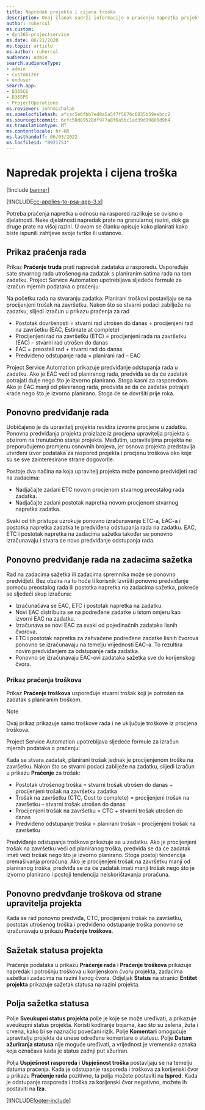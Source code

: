 ```yaml
---
title: Napredak projekta i cijena troška
description: Ovaj članak sadrži informacije o praćenju napretka projekta i potrošnje troškova.
author: ruhercul
ms.custom:
- dyn365-projectservice
ms.date: 08/21/2020
ms.topic: article
ms.author: ruhercul
audience: Admin
search.audienceType:
- admin
- customizer
- enduser
search.app:
- D365CE
- D365PS
- ProjectOperations
ms.reviewer: johnmichalak
ms.openlocfilehash: afcac5e6fbb7ed8a5a5f7f5876c6035b59eebcc2
ms.sourcegitcommit: 6cfc50d89528df977a8f6a55c1ad39d99800d9b4
ms.translationtype: MT
ms.contentlocale: hr-HR
ms.lasthandoff: 06/03/2022
ms.locfileid: "8921753"
---
```

# <a name="project-progress-and-cost-consumption"></a>Napredak projekta i cijena troška

[!include [banner](../includes/psa-now-project-operations.md)]

[!INCLUDE[cc-applies-to-psa-app-3.x](../includes/cc-applies-to-psa-app-3x.md)]

Potreba praćenja napretka u odnosu na raspored razlikuje se ovisno o djelatnosti. Neke djelatnosti napredak prate na granularnoj razini, dok ga druge prate na višoj razini. U ovom se članku opisuje kako planirati kako biste ispunili zahtjeve svoje tvrtke ili ustanove.

## <a name="effort-tracking-view"></a>Prikaz praćenja rada

Prikaz **Praćenje truda** prati napredak zadataka u rasporedu. Uspoređuje sate stvarnog rada utrošenog na zadatak s planiranim satima rada na tom zadatku. Project Service Automation upotrebljava sljedeće formule za izračun mjernih podataka o praćenju:

Na početku rada na stvaranju zadatka: Planirani troškovi postavljaju se na procijenjeni trošak na završetku. Nakon što se stvarni podaci zabilježe na zadatku, slijedi izračun u prikazu praćenja za rad

- Postotak dovršenosti = stvarni rad utrošen do danas ÷ procijenjeni rad na završetku (EAC, Estimate at complete) 
- Procijenjeni rad na završetku (ETC) = procijenjeni rada na završetku (EAC) – stvarni rad utrošen do danas 
- EAC = preostali rad + stvarni rad do danas 
- Predviđeno odstupanje rada = planirani rad – EAC

Project Service Automation prikazuje predviđanje odstupanja rada u zadatku. Ako je EAC veći od planiranog rada, predviđa se da će zadatak potrajati dulje nego što je izvorno planirano. Stoga kasni za rasporedom. Ako je EAC manji od planiranog rada, predviđa se da će zadatak potrajati kraće nego što je izvorno planirano. Stoga će se dovršiti prije roka.

## <a name="reprojecting-effort"></a>Ponovno predviđanje rada

Uobičajeno je da upravitelj projekta revidira izvorne procjene u zadatku. Ponovna predviđanja projekta proizlaze iz procjena upravitelja projekta s obzirom na trenutačno stanje projekta. Međutim, upraviteljima projekta ne preporučujemo promjenu osnovnih brojeva, jer osnova projekta predstavlja utvrđeni izvor podataka za raspored projekta i procjenu troškova oko koje su se sve zainteresirane strane dogovorile.

Postoje dva načina na koja upravitelj projekta može ponovno predvidjeti rad na zadacima:

- Nadjačajte zadani ETC novom procjenom stvarnog preostalog rada zadatka. 
- Nadjačajte zadani postotak napretka novom procjenom stvarnog napretka zadatka.

Svaki od tih pristupa uzrokuje ponovno izračunavanje ETC-a, EAC-a i postotka napretka zadatka te predviđena odstupanja rada na zadatku. EAC, ETC i postotak napretka na zadacima sažetka također se ponovno izračunavaju i stvara se novo predviđanje odstupanja rada.

## <a name="reprojection-of-effort-on-summary-tasks"></a>Ponovno predviđanje rada na zadacima sažetka

Rad na zadacima sažetka ili zadacima spremnika može se ponovno predvidjeti. Bez obzira na to hoće li korisnik izvršiti ponovno predviđanje pomoću preostalog rada ili postotka napretka na zadacima sažetka, pokreće se sljedeći skup izračuna:

- Izračunačava se EAC, ETC i postotak napretka na zadatku.
- Novi EAC distribuira se na podređene zadatke u istom omjeru kao izvorni EAC na zadatku.
- Izračunava se novi EAC za svaki od pojedinačnih zadataka lisnih čvorova. 
- ETC i postotak napretka za zahvaćene podređene zadatke lisnih čvorova ponovno se izračunavaju na temelju vrijednosti EAC-a. To rezultira novim predviđanjem za odstupanje rada zadatka. 
- Ponovno se izračunavaju EAC-ovi zadataka sažetka sve do korijenskog čvora.

### <a name="cost-tracking-view"></a>Prikaz praćenja troškova 

Prikaz **Praćenje troškova** uspoređuje stvarni trošak koji je potrošen na zadatak s planiranim troškom. 

> [!NOTE]
> Ovaj prikaz prikazuje samo troškove rada i ne uključuje troškove iz procjena troškova. 

Project Service Automation upotrebljava sljedeće formule za izračun mjernih podataka o praćenju:

Kada se stvara zadatak, planirani trošak jednak je procijenjenom trošku na završetku. Nakon što se stvarni podaci zabilježe na zadatku, slijedi izračun u prikazu **Praćenje** za trošak:

 - Postotak utrošenog troška = stvarni trošak utrošen do danas ÷ procijenjeni trošak na završetku zadatka
 - Trošak na završetku (CTC, Cost to complete) = procijenjeni trošak na završetku – stvarni trošak utrošen do danas
 - Procijenjeni trošak na završetku = CTC + stvarni trošak utrošen do danas
 - Predviđeno odstupanje troška = planirani trošak – procijenjeni trošak na završetku

Predviđanje odstupanja troškova prikazuje se u zadatku. Ako je procijenjeni trošak na završetku veći od planiranog troška, predviđa se da će zadatak imati veći trošak nego što je izvorno planirano. Stoga postoji tendencija premašivanja proračuna. Ako je procijenjeni trošak na završetku manji od planiranog troška, predviđa se da će zadatak imati manji trošak nego što je izvorno planirano i postoji tendencija neiskorištavanja proračuna.

## <a name="project-managers-reprojection-of-cost"></a>Ponovno predvđanje troškova od strane upravitelja projekta

Kada se rad ponovno predviđa, CTC, procijenjeni trošak na završetku, postotak utrošenog troška i predviđeno odstupanje troška ponovno se izračunavaju u prikazu **Praćenje troškova**.

## <a name="project-status-summary"></a>Sažetak statusa projekta

Praćenje podataka u prikazu **Praćenje rada** i **Praćenje troškova** prikazuje napredak i potrošnju troškova u korijenskom čvoru projekta, zadacima sažetka i zadacima na razini lisnog čvora. Odjeljak **Status** na stranici **Entitet projekta** prikazuje sažetak statusa na razini projekta.

## <a name="status-summary-fields"></a>Polja sažetka statusa

Polje **Sveukupni status projekta** polje je koje se može uređivati, a prikazuje sveukupni status projekta. Koristi kodiranje bojama, kao što su zelena, žuta i crvena, kako bi se naznačio povećani rizik. Polje **Komentari** omogućuje upravitelju projekta da unese određene komentare o statusu. Polje **Datum ažuriranja statusa** nije moguće uređivati, a vrijednost je vremenska oznaka koja označava kada je status zadnji put ažuriran.

Polja **Uspješnost rasporeda** i **Uspješnost troška** postavljaju se na temelju datuma praćenja. Kada je odstupanje rasporeda i troškova za korijenski čvor u prikazu **Praćenje rada** pozitivno, ta polja možete postaviti na **Ispred**. Kada je odstupanje rasporeda i troška za korijenski čvor negativno, možete ih postaviti na **Iza**.


[!INCLUDE[footer-include](../includes/footer-banner.md)]
